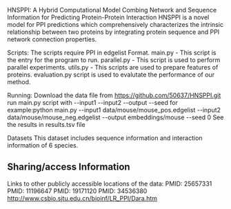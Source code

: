 HNSPPI: A Hybrid Computational Model Combing Network and Sequence Information for Predicting Protein-Protein Interaction
HNSPPI is a novel model for PPI predictions which comprehensively characterizes the intrinsic relationship between two proteins by integrating protein sequence and PPI network connection properties.

Scripts:
The scripts require PPI in edgelist Format.
main.py - This script is the entry for the program to run.
parallel.py - This script is used to perform parallel experiments.
utils.py - This scripts are used to prepare features of proteins.
evaluation.py script is used to evalutate the performance of our method.

Running:
Download the data file from https://github.com/50637/HNSPPI.git
run main.py script with --input1 <positive edgelist> --input2 <negative edgelist> --output <output file> --seed <seed>
for example:python main.py --input1 data/mouse/mouse_pos.edgelist --input2 data/mouse/mouse_neg.edgelist --output embeddings/mouse --seed 0
See the results in results.tsv file

Datasets
This dataset includes sequence information and interaction information of 6 species.
## Sharing/access Information
Links to other publicly accessible locations of the data:
PMID: 25657331
PMID: 11196647
PMID: 19171120
PMID: 34536380
http://www.csbio.sjtu.edu.cn/bioinf/LR_PPI/Dara.htm

